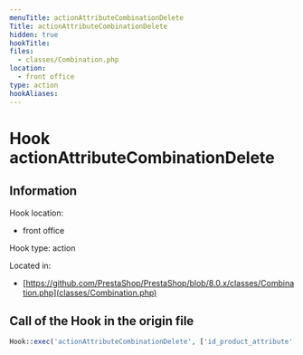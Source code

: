 ```yaml
---
menuTitle: actionAttributeCombinationDelete
Title: actionAttributeCombinationDelete
hidden: true
hookTitle: 
files:
  - classes/Combination.php
location:
  - front office
type: action
hookAliases:
---
```


# Hook actionAttributeCombinationDelete

## Information

Hook location:
  - front office

Hook type: action

Located in: 
  - [https://github.com/PrestaShop/PrestaShop/blob/8.0.x/classes/Combination.php](classes/Combination.php)

## Call of the Hook in the origin file

```php
Hook::exec('actionAttributeCombinationDelete', ['id_product_attribute' => (int) $this->id])
```